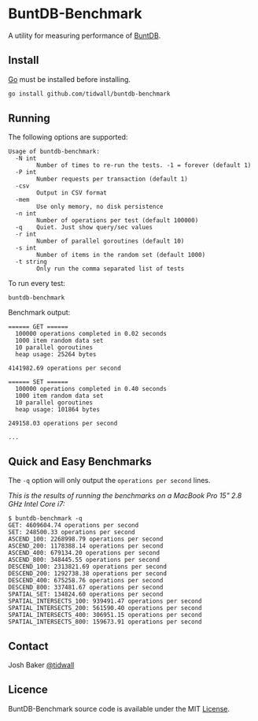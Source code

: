 BuntDB-Benchmark
================
A utility for measuring performance of [BuntDB](https://github.com/tidwall/buntdb).

Install
-------
[Go](http://golang.com) must be installed before installing.

```sh
go install github.com/tidwall/buntdb-benchmark
```

Running
-------

The following options are supported:

```
Usage of buntdb-benchmark:
  -N int
        Number of times to re-run the tests. -1 = forever (default 1)
  -P int
        Number requests per transaction (default 1)
  -csv
        Output in CSV format
  -mem
        Use only memory, no disk persistence
  -n int
        Number of operations per test (default 100000)
  -q    Quiet. Just show query/sec values
  -r int
        Number of parallel goroutines (default 10)
  -s int
        Number of items in the random set (default 1000)
  -t string
        Only run the comma separated list of tests
```

To run every test: 

```
buntdb-benchmark
```

Benchmark output:

```
====== GET ======
  100000 operations completed in 0.02 seconds
  1000 item random data set
  10 parallel goroutines
  heap usage: 25264 bytes

4141982.69 operations per second

====== SET ======
  100000 operations completed in 0.40 seconds
  1000 item random data set
  10 parallel goroutines
  heap usage: 101864 bytes

249158.03 operations per second

...
```

Quick and Easy Benchmarks
-------------------------

The `-q` option will only output the `operations per second` lines.

*This is the results of running the benchmarks on a MacBook Pro 15" 2.8 GHz Intel Core i7:*

```
$ buntdb-benchmark -q
GET: 4609604.74 operations per second
SET: 248500.33 operations per second
ASCEND_100: 2268998.79 operations per second
ASCEND_200: 1178388.14 operations per second
ASCEND_400: 679134.20 operations per second
ASCEND_800: 348445.55 operations per second
DESCEND_100: 2313821.69 operations per second
DESCEND_200: 1292738.38 operations per second
DESCEND_400: 675258.76 operations per second
DESCEND_800: 337481.67 operations per second
SPATIAL_SET: 134824.60 operations per second
SPATIAL_INTERSECTS_100: 939491.47 operations per second
SPATIAL_INTERSECTS_200: 561590.40 operations per second
SPATIAL_INTERSECTS_400: 306951.15 operations per second
SPATIAL_INTERSECTS_800: 159673.91 operations per second
```

Contact
-------
Josh Baker [@tidwall](http://twitter.com/tidwall)

Licence
-------
BuntDB-Benchmark source code is available under the MIT [License](/LICENSE).


